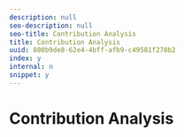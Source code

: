 ```yaml
---
description: null
seo-description: null
seo-title: Contribution Analysis
title: Contribution Analysis
uuid: 880b9de8-62e4-4bff-afb9-c49581f278b2
index: y
internal: n
snippet: y
---
```


# Contribution Analysis


